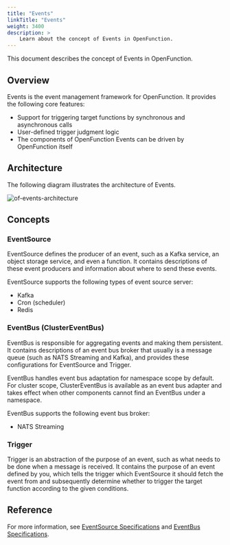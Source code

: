 ```yaml
---
title: "Events"
linkTitle: "Events"
weight: 3400
description: >	
    Learn about the concept of Events in OpenFunction.
---
```


This document describes the concept of Events in OpenFunction.

## Overview

Events is the event management framework for OpenFunction. It provides the following core features:

- Support for triggering target functions by synchronous and asynchronous calls
- User-defined trigger judgment logic
- The components of OpenFunction Events can be driven by OpenFunction itself

## Architecture

The following diagram illustrates the architecture of Events.

![of-events-architecture](/images/docs/en/concepts/events/of-events-architecture.svg)

## Concepts

### EventSource

EventSource defines the producer of an event, such as a Kafka service, an object storage service, and even a function. It contains descriptions of these event producers and information about where to send these events.

EventSource supports the following types of event source server:

- Kafka
- Cron (scheduler)
- Redis

### EventBus (ClusterEventBus)

EventBus is responsible for aggregating events and making them persistent. It contains descriptions of an event bus broker that usually is a message queue (such as NATS Streaming and Kafka), and provides these configurations for EventSource and Trigger.

EventBus handles event bus adaptation for namespace scope by default. For cluster scope, ClusterEventBus is available as an event bus adapter and takes effect when other components cannot find an EventBus under a namespace.

EventBus supports the following event bus broker:

- NATS Streaming

### Trigger

Trigger is an abstraction of the purpose of an event, such as what needs to be done when a message is received. It contains the purpose of an event defined by you, which tells the trigger which EventSource it should fetch the event from and subsequently determine whether to trigger the target function according to the given conditions.

## Reference

For more information, see [EventSource Specifications](../../reference/component-reference/eventsource-spec/eventsource-spec) and [EventBus Specifications](../../reference/component-reference/eventbus-spec/eventbus-spec).

